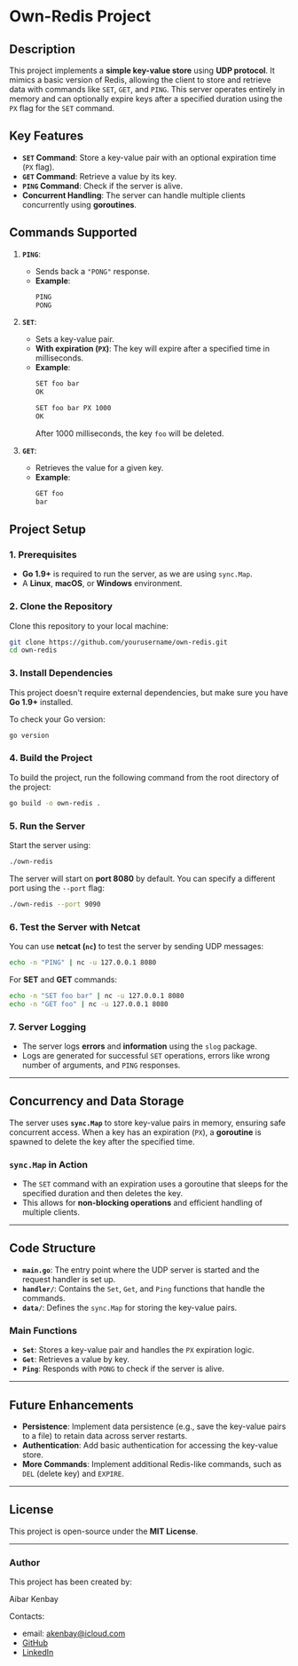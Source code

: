
# **Own-Redis Project**

## **Description**
This project implements a **simple key-value store** using **UDP protocol**. It mimics a basic version of Redis, allowing the client to store and retrieve data with commands like `SET`, `GET`, and `PING`. This server operates entirely in memory and can optionally expire keys after a specified duration using the `PX` flag for the `SET` command.

## **Key Features**
- **`SET` Command**: Store a key-value pair with an optional expiration time (`PX` flag).
- **`GET` Command**: Retrieve a value by its key.
- **`PING` Command**: Check if the server is alive.
- **Concurrent Handling**: The server can handle multiple clients concurrently using **goroutines**.

## **Commands Supported**
1. **`PING`**:
   - Sends back a `"PONG"` response.
   - **Example**:
     ```sh
     PING
     PONG
     ```

2. **`SET`**:
   - Sets a key-value pair.
   - **With expiration (`PX`)**: The key will expire after a specified time in milliseconds.
   - **Example**:
     ```sh
     SET foo bar
     OK
     ```
     ```sh
     SET foo bar PX 1000
     OK
     ```
     After 1000 milliseconds, the key `foo` will be deleted.

3. **`GET`**:
   - Retrieves the value for a given key.
   - **Example**:
     ```sh
     GET foo
     bar
     ```

## **Project Setup**

### **1. Prerequisites**
- **Go 1.9+** is required to run the server, as we are using `sync.Map`.
- A **Linux**, **macOS**, or **Windows** environment.

### **2. Clone the Repository**
Clone this repository to your local machine:
```sh
git clone https://github.com/yourusername/own-redis.git
cd own-redis
```

### **3. Install Dependencies**
This project doesn't require external dependencies, but make sure you have **Go 1.9+** installed.

To check your Go version:
```sh
go version
```

### **4. Build the Project**
To build the project, run the following command from the root directory of the project:
```sh
go build -o own-redis .
```

### **5. Run the Server**
Start the server using:
```sh
./own-redis
```
The server will start on **port 8080** by default. You can specify a different port using the `--port` flag:
```sh
./own-redis --port 9090
```

### **6. Test the Server with Netcat**
You can use **netcat (`nc`)** to test the server by sending UDP messages:
```sh
echo -n "PING" | nc -u 127.0.0.1 8080
```

For **SET** and **GET** commands:
```sh
echo -n "SET foo bar" | nc -u 127.0.0.1 8080
echo -n "GET foo" | nc -u 127.0.0.1 8080
```

### **7. Server Logging**
- The server logs **errors** and **information** using the `slog` package.
- Logs are generated for successful `SET` operations, errors like wrong number of arguments, and `PING` responses.

---

## **Concurrency and Data Storage**
The server uses **`sync.Map`** to store key-value pairs in memory, ensuring safe concurrent access. When a key has an expiration (`PX`), a **goroutine** is spawned to delete the key after the specified time.

### **`sync.Map` in Action**
- The `SET` command with an expiration uses a goroutine that sleeps for the specified duration and then deletes the key.
- This allows for **non-blocking operations** and efficient handling of multiple clients.

---

## **Code Structure**

- **`main.go`**: The entry point where the UDP server is started and the request handler is set up.
- **`handler/`**: Contains the `Set`, `Get`, and `Ping` functions that handle the commands.
- **`data/`**: Defines the `sync.Map` for storing the key-value pairs.

### **Main Functions**

- **`Set`**: Stores a key-value pair and handles the `PX` expiration logic.
- **`Get`**: Retrieves a value by key.
- **`Ping`**: Responds with `PONG` to check if the server is alive.

---

## **Future Enhancements**
- **Persistence**: Implement data persistence (e.g., save the key-value pairs to a file) to retain data across server restarts.
- **Authentication**: Add basic authentication for accessing the key-value store.
- **More Commands**: Implement additional Redis-like commands, such as `DEL` (delete key) and `EXPIRE`.

---

## **License**
This project is open-source under the **MIT License**.

---

### Author 
This project has been created by:

Aibar Kenbay

Contacts:
- email: akenbay@icloud.com
- [GitHub](https://github.com/akenbay/)
- [LinkedIn](https://www.linkedin.com/in/aibar-kenbay-29394b2a4/)
